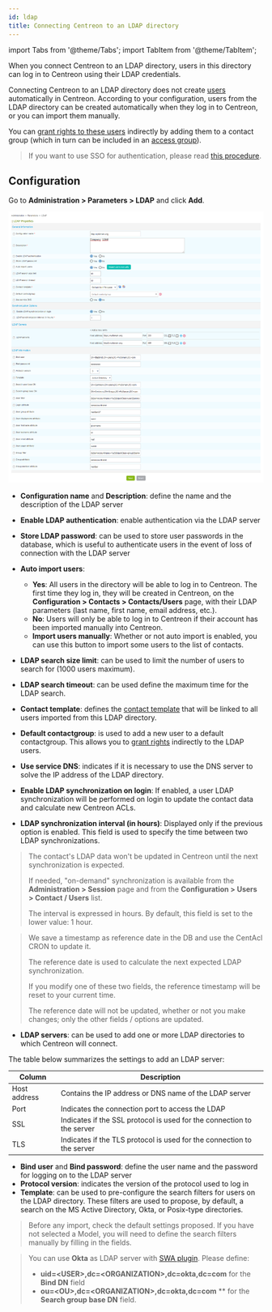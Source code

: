 ```yaml
---
id: ldap
title: Connecting Centreon to an LDAP directory
---
```

import Tabs from '@theme/Tabs';
import TabItem from '@theme/TabItem';


When you connect Centreon to an LDAP directory, users in this directory can log in to Centreon using their LDAP credentials.

Connecting Centreon to an LDAP directory does not create [users](../../monitoring/basic-objects/contacts.md) automatically in Centreon. According to your configuration, users from the LDAP directory can be created automatically when they log in to Centreon, or you can import them manually.

You can [grant rights to these users](../access-control-lists.md) indirectly by adding them to a contact group (which in turn can be included in an [access group](../access-control-lists.md#creating-an-access-group)).

> If you want to use SSO for authentication, please read
> [this procedure](../../connect/sso.md).

## Configuration

Go to **Administration > Parameters > LDAP** and click **Add**.

![image](../../assets/administration/parameters-ldap-add.png)

- **Configuration name** and **Description**: define the name and the
description of the LDAP server
- **Enable LDAP authentication**: enable authentication via the
LDAP server
- **Store LDAP password**: can be used to store user passwords in the
database, which is useful to authenticate users in the event of loss of connection
with the LDAP server
- **Auto import users**:
    - **Yes**: All users in the directory will be able to log in to Centreon. The first time they log in, they will be created in Centreon, on the **Configuration > Contacts > Contacts/Users** page, with their LDAP parameters (last name, first name, email address, etc.).
    - **No**: Users will only be able to log in to Centreon if their account has been imported manually into Centreon.
    - **Import users manually**: Whether or not auto import is enabled, you can use this button to import some users to the list of contacts.

- **LDAP search size limit**: can be used to limit the number of users to search for (1000 users maximum).
- **LDAP search timeout**: can be used define the maximum time for the
LDAP search.
- **Contact template**: defines the [contact template](../../monitoring/basic-objects/contacts-templates.md) that will be linked
to all users imported from this LDAP directory.
- **Default contactgroup**: is used to add a new user to
a default contactgroup. This allows you to [grant rights](../access-control-lists.md) indirectly to the LDAP users.
- **Use service DNS**: indicates if it is necessary to use the DNS server
to solve the IP address of the LDAP directory.
- **Enable LDAP synchronization on login**: If enabled, a user LDAP
synchronization will be performed on login to update the contact data and
calculate new Centreon ACLs.
- **LDAP synchronization interval (in hours)**: Displayed only if the previous
option is enabled. This field is used to specify the time between two LDAP
synchronizations.

> The contact's LDAP data won't be updated in Centreon until the next
> synchronization is expected.
>
> If needed, "on-demand" synchronization is
> available from the **Administration > Session** page and from the
> **Configuration > Users > Contact / Users** list.
>
> The interval is expressed in hours. By default, this field is set to the lower
> value: 1 hour.

> We save a timestamp as reference date in the DB and use the CentAcl CRON to
> update it.
>
> The reference date is used to calculate the next expected LDAP synchronization.
>
> If you modify one of these two fields, the reference timestamp will be reset to
> your current time.
>
> The reference date will not be updated, whether or not you make changes; only the other fields
> / options are updated.

- **LDAP servers**: can be used to add one or more LDAP directories to
which Centreon will connect.

The table below summarizes the settings to add an LDAP server:

| Column       | Description                                                            |
| ------------ | ---------------------------------------------------------------------- |
| Host address | Contains the IP address or DNS name of the LDAP server                 |
| Port         | Indicates the connection port to access the LDAP                       |
| SSL          | Indicates if the SSL protocol is used for the connection to the server |
| TLS          | Indicates if the TLS protocol is used for the connection to the server |

- **Bind user** and **Bind password**: define the user name and the
password for logging on to the LDAP server
- **Protocol version**: indicates the version of the protocol used to
log in
- **Template**: can be used to pre-configure the search filters for users
on the LDAP directory. These filters are used to propose, by default, a search
on the MS Active Directory, Okta, or Posix-type directories.

> Before any import, check the default settings proposed. If you have not selected
> a Model, you will need to define the search filters manually by filling in the
> fields.

> You can use **Okta** as LDAP server with [SWA
> plugin](https://help.okta.com/en/prod/Content/Topics/Apps/Apps_Configure_Template_App.htm).
> Please define:
>
> - **uid=\<USER\>,dc=\<ORGANIZATION\>,dc=okta,dc=com** for the **Bind DN** field
> - **ou=\<OU\>,dc=\<ORGANIZATION\>,dc=okta,dc=com** \*\* for the **Search group
> base DN** field.